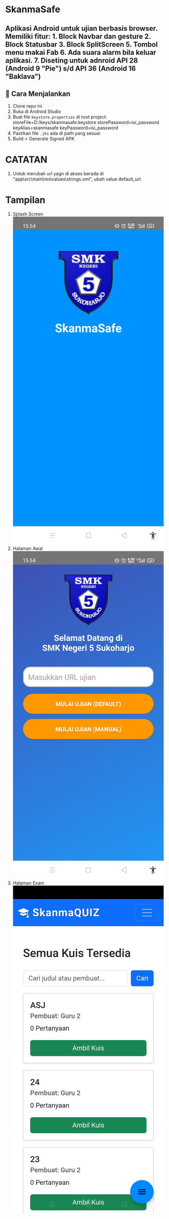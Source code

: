 # SkanmaSafe

Aplikasi Android untuk ujian berbasis browser.
Memiliki fitur:
	1. Block Navbar dan gesture
	2. Block Statusbar
	3. Block SplitScreen
	5. Tombol menu makai Fab
	6. Ada suara alarm bila keluar aplikasi.
	7. Diseting untuk adnroid API 28 (Android 9 "Pie") s/d API 36 (Android 16 "Baklava")
---

## 🚀 Cara Menjalankan

1. Clone repo ini
2. Buka di Android Studio
3. Buat file `keystore.properties` di root project:
   storeFile=D:/keys/skanmasafe.keystore
   storePassword=isi_password
   keyAlias=skanmasafe
   keyPassword=isi_password
4. Pastikan file `.jks` ada di path yang sesuai
5. Build > Generate Signed APK   

# CATATAN

1. Untuk merubah url yagn di akses berada di "app\src\main\res\values\strings.xml", ubah value default_url.

# Tampilan

1. Splash Screen
![Ih24n69](https://raw.githubusercontent.com/ih24n69/SkanmaSafe/refs/heads/main/splash.jpg)
2. Halaman Awal
![Ih24n69](https://raw.githubusercontent.com/ih24n69/SkanmaSafe/refs/heads/main/beranda.jpg)
3. Halaman Exam
![Ih24n69](https://raw.githubusercontent.com/ih24n69/SkanmaSafe/refs/heads/main/ujian.jpg)
